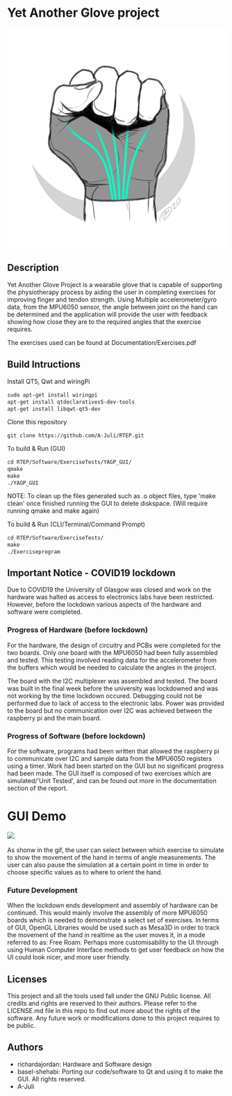 # Yet Another Glove project 

![](Documentation/graphics/logo.png)

## Description 

Yet Another Glove Project is a wearable glove that is capable of supporting the physiotherapy process by aiding the user in completing exercises for improving finger and tendon strength. 
Using Multiple accelerometer/gyro data, from the MPU6050 sensor, the angle between joint on the hand can be determined and the application will provide the user with feedback showing how close they are to the required angles that the exercise requires. 

The exercises used can be found at Documentation/Exercises.pdf

## Build Intructions 

Install QT5, Qwt and wiringPi

```
sudo apt-get install wiringpi
apt-get install qtdeclaratives5-dev-tools
apt-get install libqwt-qt5-dev
```

Clone this repository 

```
git clone https://github.com/A-Juli/RTEP.git
```

To build & Run (GUI)
```
cd RTEP/Software/ExerciseTests/YAGP_GUI/
qmake
make
./YAGP_GUI
```

NOTE: To clean up the files generated such as .o object files, type 'make clean' once finished running the GUI to delete diskspace. (Will require running qmake and make again)

To build & Run (CLI/Terminal/Command Prompt)
```
cd RTEP/Software/ExerciseTests/
make
./Exerciseprogram
```

## Important Notice - COVID19 lockdown
Due to COVID19 the University of Glasgow was closed and  work on the hardware was halted as access to electronics labs have been restricted.
However, before the lockdown various aspects of the hardware and software were completed. 
### Progress of Hardware (before lockdown) 
For the hardware, the design of circuitry and PCBs were completed for the two boards.
Only one board with the MPU6050 had been fully assembled and tested.
This testing involved reading data for the accelerometer from the buffers which would be needed to calculate the angles in the project.

The board with the I2C multiplexer was assembled and tested.
The board was built in the final week before the university was lockdowned and was not working by the time lockdown occured.
Debugging could not be performed due to lack of access to the electronic labs.
Power was provided to the board but no communication over I2C was achieved between the raspberry pi and the main board.
### Progress of Software (before lockdown) 
For the software, programs had been written that allowed the raspberry pi to communicate over I2C and sample data from the MPU6050 registers using a timer. 
Work had been started on the GUI but no significant progress had been made. The GUI itself is composed of two exercises which are simulated/'Unit Tested', and can be found out more in the documentation section of the report. 

# GUI Demo

![](Documentation/graphics/animatedGIF.gif)

As shonw in the gif, the user can select between which exercise to simulate to show the movement of the hand in terms of angle measurements. The user can also pause the simulation at a certain point in time in order to choose specific values as to where to orient the hand.

### Future Development
When the lockdown ends development and assembly of hardware can be continued.
This would mainly involve the assembly of more MPU6050 boards which is needed to demonstrate a select set of exercises. In terms of GUI, OpenGL Libraries would be used such as Mesa3D in order to track the movement of the hand in realtime as the user moves it, in a mode referred to as: Free Roam. Perhaps more customisability to the UI through using Human Computer Interface methods to get user feedback on how the UI could look nicer, and more user friendly.
## Licenses
This project and all the tools used fall under the GNU Public license. All credits and rights are reserved to their authors. Please refer to the LICENSE.md file in this repo to find out more about the rights of the software. Any future work or modifications done to this project requires to be public.
## Authors
* richardajordan: Hardware and Software design 
* basel-shehabi: Porting our code/software to Qt and using it to make the GUI. All rights reserved.
* A-Juli
